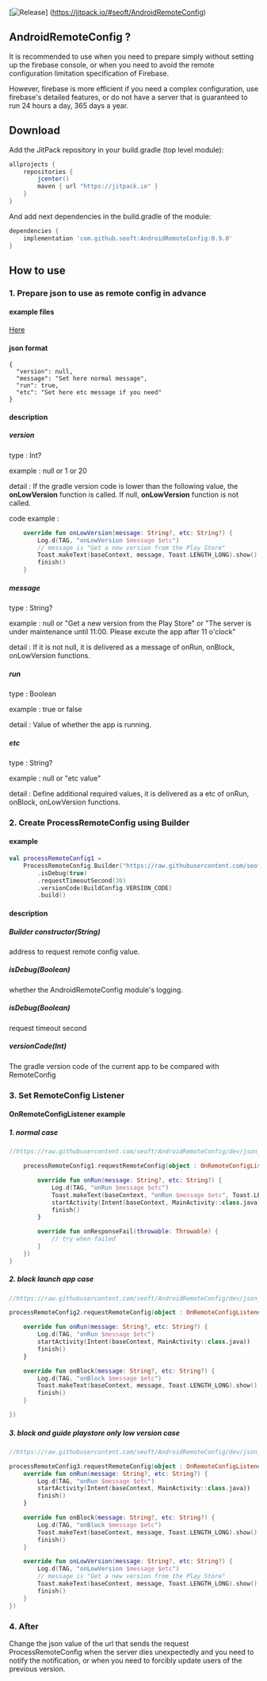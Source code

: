[![Release](https://jitpack.io/v/seoft/AndroidRemoteConfig.svg)]
(https://jitpack.io/#seoft/AndroidRemoteConfig)



## AndroidRemoteConfig ?

It is recommended to use when you need to prepare simply without setting up the firebase console, or when you need to avoid the remote configuration limitation specification of Firebase.

However, firebase is more efficient if you need a complex configuration, use firebase's detailed features, or do not have a server that is guaranteed to run 24 hours a day, 365 days a year.



## Download

Add the JitPack repository in your build.gradle (top level module):

```gradle
allprojects {
    repositories {
        jcenter()
        maven { url "https://jitpack.io" }
    }
}
```

And add next dependencies in the build.gradle of the module:

```gradle
dependencies {
    implementation 'com.github.seoft:AndroidRemoteConfig:0.9.0'
}
```



## How to use



### 1. Prepare json to use as remote config in advance

#### example files

[Here](https://github.com/seoft/AndroidRemoteConfig/tree/dev/json_for_test)



#### json format

```
{
  "version": null,
  "message": "Set here normal message",
  "run": true,
  "etc": "Set here etc message if you need"
}
```



#### description

##### version

type : Int?

example : null or 1 or 20

detail : If the gradle version code is lower than the following value, the **onLowVersion** function is called. If null, **onLowVersion** function is not called.

code example :

```kotlin
    override fun onLowVersion(message: String?, etc: String?) {
        Log.d(TAG, "onLowVersion $message $etc")
        // message is "Get a new version from the Play Store"
        Toast.makeText(baseContext, message, Toast.LENGTH_LONG).show()
        finish()
    }
```



##### message

type : String?

example : null or "Get a new version from the Play Store" or "The server is under maintenance until 11:00. Please excute the app after 11 o'clock"

detail : If it is not null, it is delivered as a message of onRun, onBlock, onLowVersion functions.



##### run

type : Boolean

example : true or false

detail : Value of whether the app is running.



##### etc

type : String?

example : null or "etc value"

detail : Define additional required values, it is delivered as a etc of onRun, onBlock, onLowVersion functions.





### 2. Create ProcessRemoteConfig using Builder

#### example

```kotlin
val processRemoteConfig1 =
    ProcessRemoteConfig.Builder("https://raw.githubusercontent.com/seoft/AndroidRemoteConfig/dev/json_for_test/normal_run_with_etc_message.json")
        .isDebug(true)
        .requestTimeoutSecond(30)
        .versionCode(BuildConfig.VERSION_CODE)
        .build()
```



#### description

##### Builder constructor(String)

address to request remote config value.



##### isDebug(Boolean)

whether the AndroidRemoteConfig module's logging.



##### isDebug(Boolean)

request timeout second



##### versionCode(Int)

The gradle version code of the current app to be compared with RemoteConfig



### 3. Set RemoteConfig Listener

#### OnRemoteConfigListener example

##### 1. normal case

```kotlin
//https://raw.githubusercontent.com/seoft/AndroidRemoteConfig/dev/json_for_test/normal_run_with_etc_message.json

    processRemoteConfig1.requestRemoteConfig(object : OnRemoteConfigListener {

        override fun onRun(message: String?, etc: String?) {
            Log.d(TAG, "onRun $message $etc")
            Toast.makeText(baseContext, "onRun $message $etc", Toast.LENGTH_LONG).show()
            startActivity(Intent(baseContext, MainActivity::class.java))
            finish()
        }

        override fun onResponseFail(throwable: Throwable) {
            // try when failed
        }
    })
}
```



##### 2. block launch app case

```kotlin
//https://raw.githubusercontent.com/seoft/AndroidRemoteConfig/dev/json_for_test/block_launch.json

processRemoteConfig2.requestRemoteConfig(object : OnRemoteConfigListener {

    override fun onRun(message: String?, etc: String?) {
        Log.d(TAG, "onRun $message $etc")
        startActivity(Intent(baseContext, MainActivity::class.java))
        finish()
    }

    override fun onBlock(message: String?, etc: String?) {
        Log.d(TAG, "onBlock $message $etc")
        Toast.makeText(baseContext, message, Toast.LENGTH_LONG).show()
        finish()
    }

})
```



##### 3. block and guide playstore only low version case

```kotlin
//https://raw.githubusercontent.com/seoft/AndroidRemoteConfig/dev/json_for_test/when_version_is_low.json

processRemoteConfig3.requestRemoteConfig(object : OnRemoteConfigListener {
    override fun onRun(message: String?, etc: String?) {
        Log.d(TAG, "onRun $message $etc")
        startActivity(Intent(baseContext, MainActivity::class.java))
        finish()
    }

    override fun onBlock(message: String?, etc: String?) {
        Log.d(TAG, "onBlock $message $etc")
        Toast.makeText(baseContext, message, Toast.LENGTH_LONG).show()
        finish()
    }

    override fun onLowVersion(message: String?, etc: String?) {
        Log.d(TAG, "onLowVersion $message $etc")
        // message is "Get a new version from the Play Store"
        Toast.makeText(baseContext, message, Toast.LENGTH_LONG).show()
        finish()
    }
})
```





### 4. After

Change the json value of the url that sends the request ProcessRemoteConfig when the server dies unexpectedly and you need to notify the notification, or when you need to forcibly update users of the previous version.